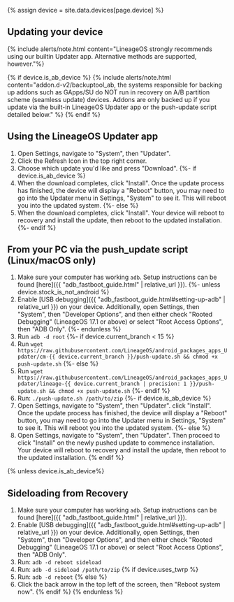 {% assign device = site.data.devices[page.device] %}

## Updating your device

{% include alerts/note.html content="LineageOS strongly recommends using our builtin Updater app. Alternative methods are supported, however."%}

{% if device.is_ab_device %}
{% include alerts/note.html content="addon.d-v2/backuptool_ab, the systems responsible for backing up addons such as GApps/SU do NOT run in recovery on A/B partition scheme (seamless update) devices. Addons are only backed up if you update via the built-in LineageOS Updater app or the push-update script detailed below." %}
{% endif %}

## Using the LineageOS Updater app

1. Open Settings, navigate to "System", then "Updater".
2. Click the Refresh Icon in the top right corner.
3. Choose which update you'd like and press "Download".
{%- if device.is_ab_device %}
4. When the download completes, click "Install". Once the update process has finished, the device will display a "Reboot" button, you may need to go into the Updater menu in Settings, "System" to see it. This will reboot you into the updated system.
{%- else %}
4. When the download completes, click "Install". Your device will reboot to recovery and install the update, then reboot to the updated installation.
{%- endif %}

## From your PC via the push_update script (Linux/macOS only)
1. Make sure your computer has working `adb`. Setup instructions can be found [here]({{ "adb_fastboot_guide.html" | relative_url }}).
{%- unless device.stock_is_not_android %}
2. Enable [USB debugging]({{ "adb_fastboot_guide.html#setting-up-adb" | relative_url }}) on your device. Additionally, open Settings, then "System", then "Developer Options", and then either check "Rooted Debugging" (LineageOS 17.1 or above) or select "Root Access Options", then "ADB Only".
{%- endunless %}
3. Run `adb -d root`
{%- if device.current_branch < 15 %}
4. Run `wget https://raw.githubusercontent.com/LineageOS/android_packages_apps_Updater/cm-{{ device.current_branch }}/push-update.sh && chmod +x push-update.sh`
{%- else %}
4. Run `wget https://raw.githubusercontent.com/LineageOS/android_packages_apps_Updater/lineage-{{ device.current_branch | precision: 1 }}/push-update.sh && chmod +x push-update.sh`
{%- endif %}
5. Run: `./push-update.sh /path/to/zip`
{%- if device.is_ab_device %}
6. Open Settings, navigate to "System", then "Updater". click "Install". Once the update process has finished, the device will display a "Reboot" button, you may need to go into the Updater menu in Settings, "System" to see it. This will reboot you into the updated system.
{%- else %}
6. Open Settings, navigate to "System", then "Updater". Then proceed to click "Install" on the newly pushed update to commence installation. Your device will reboot to recovery and install the update, then reboot to the updated installation.
{% endif %}

{% unless device.is_ab_device%}
## Sideloading from Recovery
1. Make sure your computer has working `adb`. Setup instructions can be found [here]({{ "adb_fastboot_guide.html" | relative_url }}).
2. Enable [USB debugging]({{ "adb_fastboot_guide.html#setting-up-adb" | relative_url }}) on your device. Additionally, open Settings, then "System", then "Developer Options", and then either check "Rooted Debugging" (LineageOS 17.1 or above) or select "Root Access Options", then "ADB Only".
5. Run: `adb -d reboot sideload`
6. Run: `adb -d sideload /path/to/zip`
{% if device.uses_twrp %}
7. Run: `adb -d reboot`
{% else %}
7. Click the back arrow in the top left of the screen, then "Reboot system now".
{% endif %}
{% endunless %}

